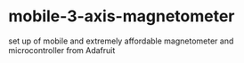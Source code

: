 # mobile-3-axis-magnetometer
set up of mobile and extremely affordable magnetometer and microcontroller from Adafruit
